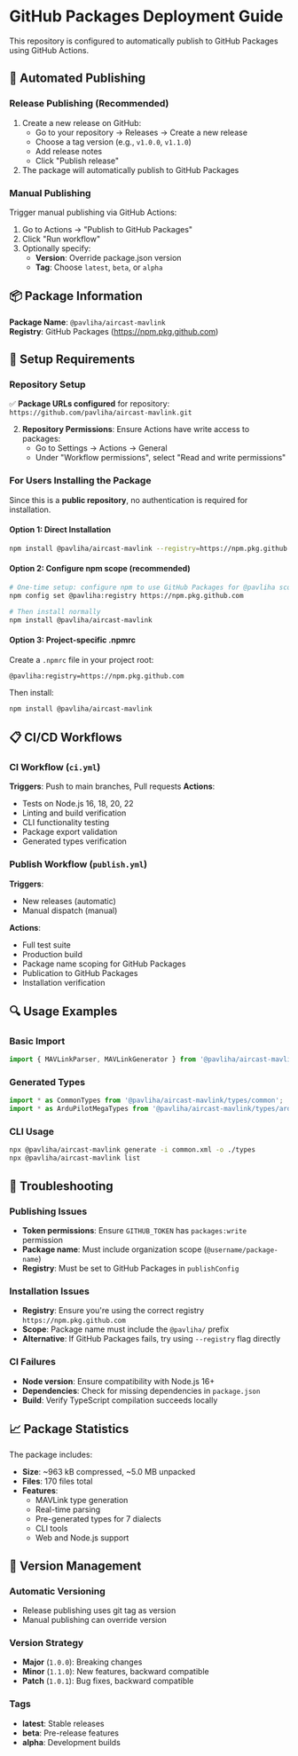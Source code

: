 # GitHub Packages Deployment Guide

This repository is configured to automatically publish to GitHub Packages using GitHub Actions.

## 🚀 Automated Publishing

### Release Publishing (Recommended)
1. Create a new release on GitHub:
   - Go to your repository → Releases → Create a new release
   - Choose a tag version (e.g., `v1.0.0`, `v1.1.0`)
   - Add release notes
   - Click "Publish release"
2. The package will automatically publish to GitHub Packages

### Manual Publishing
Trigger manual publishing via GitHub Actions:
1. Go to Actions → "Publish to GitHub Packages"
2. Click "Run workflow"
3. Optionally specify:
   - **Version**: Override package.json version
   - **Tag**: Choose `latest`, `beta`, or `alpha`

## 📦 Package Information

**Package Name**: `@pavliha/aircast-mavlink`  
**Registry**: GitHub Packages (https://npm.pkg.github.com)

## 🔧 Setup Requirements

### Repository Setup
✅ **Package URLs configured** for repository: `https://github.com/pavliha/aircast-mavlink.git`

2. **Repository Permissions**: Ensure Actions have write access to packages:
   - Go to Settings → Actions → General
   - Under "Workflow permissions", select "Read and write permissions"

### For Users Installing the Package

Since this is a **public repository**, no authentication is required for installation.

#### Option 1: Direct Installation
```bash
npm install @pavliha/aircast-mavlink --registry=https://npm.pkg.github.com
```

#### Option 2: Configure npm scope (recommended)
```bash
# One-time setup: configure npm to use GitHub Packages for @pavliha scope
npm config set @pavliha:registry https://npm.pkg.github.com

# Then install normally
npm install @pavliha/aircast-mavlink
```

#### Option 3: Project-specific .npmrc
Create a `.npmrc` file in your project root:
```
@pavliha:registry=https://npm.pkg.github.com
```

Then install:
```bash
npm install @pavliha/aircast-mavlink
```

## 📋 CI/CD Workflows

### CI Workflow (`ci.yml`)
**Triggers**: Push to main branches, Pull requests
**Actions**:
- Tests on Node.js 16, 18, 20, 22
- Linting and build verification
- CLI functionality testing
- Package export validation
- Generated types verification

### Publish Workflow (`publish.yml`)
**Triggers**: 
- New releases (automatic)
- Manual dispatch (manual)

**Actions**:
- Full test suite
- Production build
- Package name scoping for GitHub Packages
- Publication to GitHub Packages
- Installation verification

## 🔍 Usage Examples

### Basic Import
```typescript
import { MAVLinkParser, MAVLinkGenerator } from '@pavliha/aircast-mavlink';
```

### Generated Types
```typescript
import * as CommonTypes from '@pavliha/aircast-mavlink/types/common';
import * as ArduPilotMegaTypes from '@pavliha/aircast-mavlink/types/ardupilotmega';
```

### CLI Usage
```bash
npx @pavliha/aircast-mavlink generate -i common.xml -o ./types
npx @pavliha/aircast-mavlink list
```

## 🐛 Troubleshooting

### Publishing Issues
- **Token permissions**: Ensure `GITHUB_TOKEN` has `packages:write` permission
- **Package name**: Must include organization scope (`@username/package-name`)
- **Registry**: Must be set to GitHub Packages in `publishConfig`

### Installation Issues
- **Registry**: Ensure you're using the correct registry `https://npm.pkg.github.com`
- **Scope**: Package name must include the `@pavliha/` prefix
- **Alternative**: If GitHub Packages fails, try using `--registry` flag directly

### CI Failures
- **Node version**: Ensure compatibility with Node.js 16+
- **Dependencies**: Check for missing dependencies in `package.json`
- **Build**: Verify TypeScript compilation succeeds locally

## 📈 Package Statistics

The package includes:
- **Size**: ~963 kB compressed, ~5.0 MB unpacked
- **Files**: 170 files total
- **Features**: 
  - MAVLink type generation
  - Real-time parsing
  - Pre-generated types for 7 dialects
  - CLI tools
  - Web and Node.js support

## 🔄 Version Management

### Automatic Versioning
- Release publishing uses git tag as version
- Manual publishing can override version

### Version Strategy
- **Major** (`1.0.0`): Breaking changes
- **Minor** (`1.1.0`): New features, backward compatible  
- **Patch** (`1.0.1`): Bug fixes, backward compatible

### Tags
- **latest**: Stable releases
- **beta**: Pre-release features
- **alpha**: Development builds